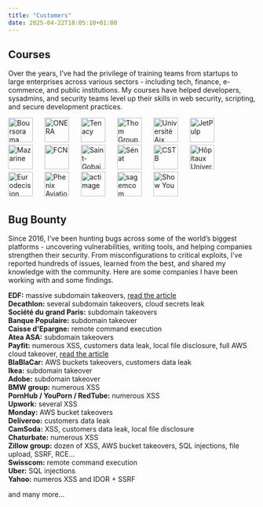 ```yaml
---
title: "Customers"
date: 2025-04-22T18:05:10+01:00
---
```

## Courses

Over the years, I’ve had the privilege of training teams from startups to large enterprises across various sectors - including tech, finance, e-commerce, and public institutions. My courses have helped developers, sysadmins, and security teams level up their skills in web security, scripting, and secure development practices.

![Boursorama](/assets/img/customers/boursorama.png)
![ONERA](/assets/img/customers/onera.png)
![Tenacy](/assets/img/customers/tenacy.png)
![Thom Group](/assets/img/customers/thom-group.png)
![Université Aix Marseille](/assets/img/customers/univ-amu.png)
![JetPulp](/assets/img/customers/jetpulp.png)
![Mazarine](/assets/img/customers/mazarine.png)
![FCN](/assets/img/customers/fcn.png)
![Saint-Gobain](/assets/img/customers/saint-gobain.png)
![Sénat](/assets/img/customers/senat.png)
![CSTB](/assets/img/customers/cstb.png)
![Hôpitaux Universitaires de Strasbourg](/assets/img/customers/hus.png)
![Eurodecision](/assets/img/customers/eurodecision.png)
![Phenix Aviation](/assets/img/customers/phenix-aviation.png)
![actimage](/assets/img/customers/actimage.png)
![sagemcom](/assets/img/customers/sagemcom.png)
![Show You](/assets/img/customers/show-you.png)


## Bug Bounty

Since 2016, I’ve been hunting bugs across some of the world’s biggest platforms - uncovering vulnerabilities, writing tools, and helping companies strengthen their security. From misconfigurations to critical exploits, I’ve reported hundreds of issues, learned from the best, and shared my knowledge with the community.
Here are some companies I have been working with and some findings.

__EDF:__ massive subdomain takeovers</span>, [read the article](http://localhost:1313/posts/one-takeover-to-rule-them-all/)  
__Decathlon:__ several subdomain takeovers, cloud secrets leak  
__Société du grand Paris:__ subdomain takeovers  
__Banque Populaire:__ subdomain takeover  
__Caisse d'Epargne:__ remote command execution  
__Atea ASA:__ subdomain takeovers  
__Payfit:__ numerous XSS, customers data leak, local file disclosure, full AWS cloud takeover, [read the article](/posts/aws-takeover-through-ssrf-in-javascript/)  
__BlaBlaCar:__ AWS buckets takeovers, customers data leak  
__Ikea:__ subdomain takeover  
__Adobe:__ subdomain takeover  
__BMW group:__ numerous XSS  
__PornHub / YouPorn / RedTube:__ numerous XSS  
__Upwork:__ several XSS  
__Monday:__ AWS bucket takeovers  
__Deliveroo:__ customers data leak  
__CamSoda:__ XSS, customers data leak, local file disclosure  
__Chaturbate:__ numerous XSS  
__Zillow group:__ dozen of XSS, AWS bucket takeovers, SQL injections, file upload, SSRF, RCE...  
__Swisscom:__ remote command execution  
__Uber:__ SQL injections  
__Yahoo:__ numeros XSS and IDOR + SSRF  

and many more...


<style>
img {
    height: 50px;
    margin-bottom: 5px;
    margin-right: 20px;
}
</style>
